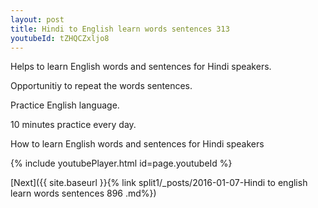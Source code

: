 ```yaml
---
layout: post
title: Hindi to English learn words sentences 313 
youtubeId: tZHQCZxljo8
---
```

 
 
Helps to learn English words and sentences for Hindi speakers.

Opportunitiy to repeat the words sentences. 

Practice English language. 
 
10 minutes practice every day. 
 
How to learn English words and sentences for Hindi speakers 
 
{% include youtubePlayer.html id=page.youtubeId %}
 
 
[Next]({{ site.baseurl }}{% link  split1/_posts/2016-01-07-Hindi to english learn words sentences 896 .md%})
 
